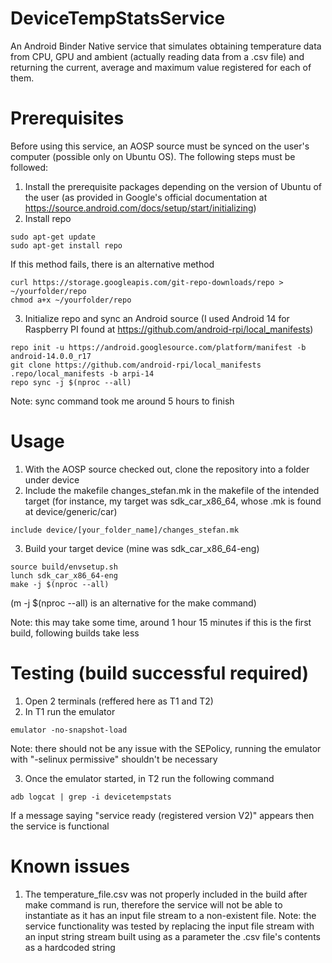 # DeviceTempStatsService
An Android Binder Native service that simulates obtaining temperature data from CPU, GPU and ambient (actually reading data from a .csv file) and returning the current, average and maximum value registered for each of them.

# Prerequisites
Before using this service, an AOSP source must be synced on the user's computer (possible only on Ubuntu OS). The following steps must be followed:
1) Install the prerequisite packages depending on the version of Ubuntu of the user (as provided in Google's official documentation at https://source.android.com/docs/setup/start/initializing)
2) Install repo
```shell
sudo apt-get update
sudo apt-get install repo
```
If this method fails, there is an alternative method
```shell
curl https://storage.googleapis.com/git-repo-downloads/repo > ~/yourfolder/repo
chmod a+x ~/yourfolder/repo
```
3) Initialize repo and sync an Android source (I used Android 14 for Raspberry PI found at https://github.com/android-rpi/local_manifests)
```shell
repo init -u https://android.googlesource.com/platform/manifest -b android-14.0.0_r17
git clone https://github.com/android-rpi/local_manifests .repo/local_manifests -b arpi-14
repo sync -j $(nproc --all)
```
Note: sync command took me around 5 hours to finish

# Usage
1) With the AOSP source checked out, clone the repository into a folder under device
2) Include the makefile changes_stefan.mk in the makefile of the intended target (for instance, my target was sdk_car_x86_64, whose .mk is found at device/generic/car)
```shell
include device/[your_folder_name]/changes_stefan.mk
```
3) Build your target device (mine was sdk_car_x86_64-eng)
```shell
source build/envsetup.sh
lunch sdk_car_x86_64-eng
make -j $(nproc --all)
```
(m -j $(nproc --all) is an alternative for the make command)

Note: this may take some time, around 1 hour 15 minutes if this is the first build, following builds take less

# Testing (build successful required)
1) Open 2 terminals (reffered here as T1 and T2)
2) In T1 run the emulator
```shell
emulator -no-snapshot-load
```
Note: there should not be any issue with the SEPolicy, running the emulator with "-selinux permissive" shouldn't be necessary

3) Once the emulator started, in T2 run the following command
```shell
adb logcat | grep -i devicetempstats
```
If a message saying "service ready (registered version V2)" appears then the service is functional

# Known issues
1) The temperature_file.csv was not properly included in the build after make command is run, therefore the service will not be able to instantiate as it has an input file stream to a non-existent file.
Note: the service functionality was tested by replacing the input file stream with an input string stream built using as a parameter the .csv file's contents as a hardcoded string
